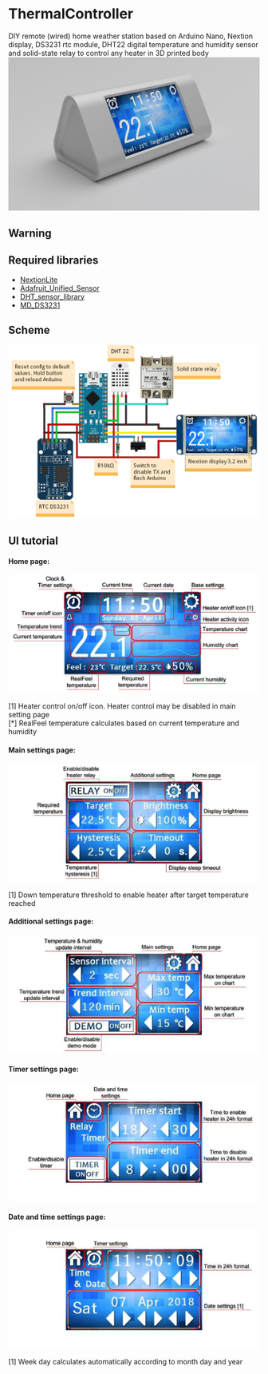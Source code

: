 # ThermalController
DIY remote (wired) home weather station based on Arduino Nano, Nextion display, DS3231 rtc module, DHT22 digital temperature and humidity sensor and solid-state relay to control any heater in 3D printed body
![Thermal controller](Doc/render.jpg)

## Warning

## Required libraries
- [NextionLite](https://github.com/VirtualVFix/ThermalController/tree/master/libraries/NextionLite)
- [Adafruit_Unified_Sensor](https://github.com/adafruit/Adafruit_Sensor)
- [DHT_sensor_library](https://github.com/adafruit/DHT-sensor-library)
- [MD_DS3231](https://github.com/MajicDesigns/MD_DS3231)

## Scheme
![Thermal controller scheme](Doc/ThermalControllerSketch_bb.jpg)

## UI tutorial

#### Home page:
![Home page](Doc/HomePage.jpg)

[1] Heater control on/off icon. Heater control may be disabled in main setting page<br>
[*] RealFeel temperature calculates based on current temperature and humidity

#### Main settings page:
![Main settings page](Doc/MainSettingsPage.jpg)

[1] Down temperature threshold to enable heater after target temperature reached

#### Additional settings page:
![Additional settings page](Doc/AdditionalSettingsPage.jpg)

#### Timer settings page:
![Timer page](Doc/TimerPage.jpg)

#### Date and time settings page:
![Clock page](Doc/ClockPage.jpg)

[1] Week day calculates automatically according to month day and year
